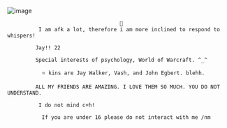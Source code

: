 ![image](https://github.com/CactusEggs/CactusEggs/assets/172105020/fb6df699-a698-473f-b657-54451c3f614e)





                                        🐇
              I am afk a lot, therefore i am more inclined to respond to whispers!

             Jay!! 22

             Special interests of psychology, World of Warcraft. ^_^

               ⭐ kins are Jay Walker, Vash, and John Egbert. blehh.

             ALL MY FRIENDS ARE AMAZING. I LOVE THEM SO MUCH. YOU DO NOT UNDERSTAND.

              I do not mind c+h! 

               If you are under 16 please do not interact with me /nm


